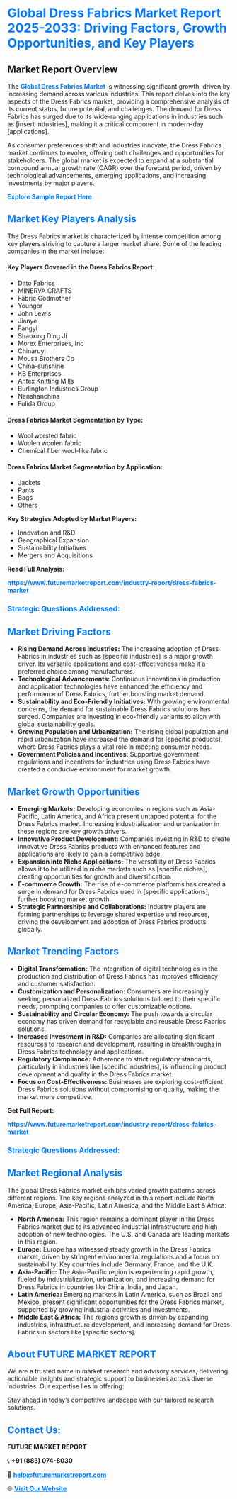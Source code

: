 <h1 style="color: #007BFF;">Global Dress Fabrics Market Report 2025-2033: Driving Factors, Growth Opportunities, and Key Players</h1>

<section id="overview">
<h2>Market Report Overview</h2>
<p>The <a href="https://www.futuremarketreport.com/industry-report/dress-fabrics-market" style="color: #007BFF; text-decoration: none;"><strong>Global Dress Fabrics Market</strong></a> is witnessing significant growth, driven by increasing demand across various industries. This report delves into the key aspects of the Dress Fabrics market, providing a comprehensive analysis of its current status, future potential, and challenges. The demand for Dress Fabrics has surged due to its wide-ranging applications in industries such as [insert industries], making it a critical component in modern-day [applications].</p>
<p>As consumer preferences shift and industries innovate, the Dress Fabrics market continues to evolve, offering both challenges and opportunities for stakeholders. The global market is expected to expand at a substantial compound annual growth rate (CAGR) over the forecast period, driven by technological advancements, emerging applications, and increasing investments by major players.</p>
</section>

<section id="overview">
<p><a href="https://www.futuremarketreport.com/request-sample/reportId=52679" style="color: #007BFF; text-decoration: none;"><strong>Explore Sample Report Here</strong></a></p>
</section>

<section id="key-players">
<h2 style="color: #007BFF;">Market Key Players Analysis</h2>
<p>The Dress Fabrics market is characterized by intense competition among key players striving to capture a larger market share. Some of the leading companies in the market include:</p>
<h4>Key Players Covered in the Dress Fabrics Report:</h4>
<ul><li>Ditto Fabrics</li><li>MINERVA CRAFTS</li><li>Fabric Godmother</li><li>Youngor</li><li>John Lewis</li><li>Jianye</li><li>Fangyi</li><li>Shaoxing Ding Ji</li><li>Morex Enterprises, Inc</li><li>Chinaruyi</li><li>Mousa Brothers Co</li><li>China-sunshine</li><li>KB Enterprises</li><li>Antex Knitting Mills</li><li>Burlington Industries Group</li><li>Nanshanchina</li><li>Fulida Group</li></ul>
<h4>Dress Fabrics Market Segmentation by Type:</h4>
<ul><li>Wool worsted fabric</li><li>Woolen woolen fabric</li><li>Chemical fiber wool-like fabric</li></ul>

<h4>Dress Fabrics Market Segmentation by Application:</h4>
<ul><li>Jackets</li><li>Pants</li><li>Bags</li><li>Others</li></ul>
<p><strong>Key Strategies Adopted by Market Players:</strong></p>
<ul>
<li>Innovation and R&D</li>
<li>Geographical Expansion</li>
<li>Sustainability Initiatives</li>
<li>Mergers and Acquisitions</li>
</ul>
</section>

<section>
<p><strong>Read Full Analysis: </strong></p><a href="https://www.futuremarketreport.com/industry-report/dress-fabrics-market" style="color: #007BFF; text-decoration: none;"><strong>https://www.futuremarketreport.com/industry-report/dress-fabrics-market</strong></a>
<h3 style="color: #007BFF;">Strategic Questions Addressed:</h3>
</section>

<section id="driving-factors">
<h2 style="color: #007BFF;">Market Driving Factors</h2>
<ul>
<li><strong>Rising Demand Across Industries:</strong> The increasing adoption of Dress Fabrics in industries such as [specific industries] is a major growth driver. Its versatile applications and cost-effectiveness make it a preferred choice among manufacturers.</li>
<li><strong>Technological Advancements:</strong> Continuous innovations in production and application technologies have enhanced the efficiency and performance of Dress Fabrics, further boosting market demand.</li>
<li><strong>Sustainability and Eco-Friendly Initiatives:</strong> With growing environmental concerns, the demand for sustainable Dress Fabrics solutions has surged. Companies are investing in eco-friendly variants to align with global sustainability goals.</li>
<li><strong>Growing Population and Urbanization:</strong> The rising global population and rapid urbanization have increased the demand for [specific products], where Dress Fabrics plays a vital role in meeting consumer needs.</li>
<li><strong>Government Policies and Incentives:</strong> Supportive government regulations and incentives for industries using Dress Fabrics have created a conducive environment for market growth.</li>
</ul>
</section>

<section id="growth-opportunities">
<h2 style="color: #007BFF;">Market Growth Opportunities</h2>
<ul>
<li><strong>Emerging Markets:</strong> Developing economies in regions such as Asia-Pacific, Latin America, and Africa present untapped potential for the Dress Fabrics market. Increasing industrialization and urbanization in these regions are key growth drivers.</li>
<li><strong>Innovative Product Development:</strong> Companies investing in R&D to create innovative Dress Fabrics products with enhanced features and applications are likely to gain a competitive edge.</li>
<li><strong>Expansion into Niche Applications:</strong> The versatility of Dress Fabrics allows it to be utilized in niche markets such as [specific niches], creating opportunities for growth and diversification.</li>
<li><strong>E-commerce Growth:</strong> The rise of e-commerce platforms has created a surge in demand for Dress Fabrics used in [specific applications], further boosting market growth.</li>
<li><strong>Strategic Partnerships and Collaborations:</strong> Industry players are forming partnerships to leverage shared expertise and resources, driving the development and adoption of Dress Fabrics products globally.</li>
</ul>
</section>

<section id="trending-factors">
<h2 style="color: #007BFF;">Market Trending Factors</h2>
<ul>
<li><strong>Digital Transformation:</strong> The integration of digital technologies in the production and distribution of Dress Fabrics has improved efficiency and customer satisfaction.</li>
<li><strong>Customization and Personalization:</strong> Consumers are increasingly seeking personalized Dress Fabrics solutions tailored to their specific needs, prompting companies to offer customizable options.</li>
<li><strong>Sustainability and Circular Economy:</strong> The push towards a circular economy has driven demand for recyclable and reusable Dress Fabrics solutions.</li>
<li><strong>Increased Investment in R&D:</strong> Companies are allocating significant resources to research and development, resulting in breakthroughs in Dress Fabrics technology and applications.</li>
<li><strong>Regulatory Compliance:</strong> Adherence to strict regulatory standards, particularly in industries like [specific industries], is influencing product development and quality in the Dress Fabrics market.</li>
<li><strong>Focus on Cost-Effectiveness:</strong> Businesses are exploring cost-efficient Dress Fabrics solutions without compromising on quality, making the market more competitive.</li>
</ul>
</section>

<section>
<p><strong>Get Full Report: </strong></p><a href="https://www.futuremarketreport.com/industry-report/dress-fabrics-market" style="color: #007BFF; text-decoration: none;"><strong>https://www.futuremarketreport.com/industry-report/dress-fabrics-market</strong></a>
<h3 style="color: #007BFF;">Strategic Questions Addressed:</h3>
</section>


<section id="regional-analysis">
<h2 style="color: #007BFF;">Market Regional Analysis</h2>
<p>The global Dress Fabrics market exhibits varied growth patterns across different regions. The key regions analyzed in this report include North America, Europe, Asia-Pacific, Latin America, and the Middle East & Africa:</p>
<ul>
<li><strong>North America:</strong> This region remains a dominant player in the Dress Fabrics market due to its advanced industrial infrastructure and high adoption of new technologies. The U.S. and Canada are leading markets in this region.</li>
<li><strong>Europe:</strong> Europe has witnessed steady growth in the Dress Fabrics market, driven by stringent environmental regulations and a focus on sustainability. Key countries include Germany, France, and the U.K.</li>
<li><strong>Asia-Pacific:</strong> The Asia-Pacific region is experiencing rapid growth, fueled by industrialization, urbanization, and increasing demand for Dress Fabrics in countries like China, India, and Japan.</li>
<li><strong>Latin America:</strong> Emerging markets in Latin America, such as Brazil and Mexico, present significant opportunities for the Dress Fabrics market, supported by growing industrial activities and investments.</li>
<li><strong>Middle East & Africa:</strong> The region’s growth is driven by expanding industries, infrastructure development, and increasing demand for Dress Fabrics in sectors like [specific sectors].</li>
</ul>
</section>

<footer>
<h2 style="color: #007BFF;">About FUTURE MARKET REPORT</h2>
<p>We are a trusted name in market research and advisory services, delivering actionable insights and strategic support to businesses across diverse industries. Our expertise lies in offering:</p>

<p>Stay ahead in today’s competitive landscape with our tailored research solutions.</p>

<h2 style="color: #007BFF;">Contact Us:</h2>
<p><strong>FUTURE MARKET REPORT</strong></p>
<p>📞 <strong>+91 (883) 074-8030</strong></p>
<p>📧 <strong><a href="mailto:help@futuremarketreport.com" style="color: #007BFF;">help@futuremarketreport.com</a></strong></p>
<p>🌐 <strong><a href="https://www.futuremarketreport.com/" style="color: #007BFF;">Visit Our Website</a></strong></p>
</footer>